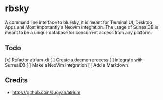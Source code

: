 # rbsky

A command line interface to bluesky, it is meant for Terminal UI, Desktop Apps and Most importantly a Neovim integration.
The usage of SurrealDB is meant to be a unique database for concurrent access from any platform.

## Todo

  [x] Refactor atrium-cli
  [ ] Create a daemon process
  [ ] Integrate with SurrealDB 
  [ ] Make a NeoVim Integration
  [ ] Add a Markdown 


## Credits

  - https://github.com/sugyan/atrium
